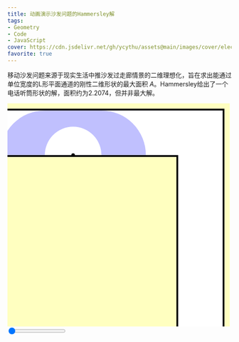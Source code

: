 ```yaml
---
title: 动画演示沙发问题的Hammersley解
tags: 
- Geometry
- Code
- JavaScript
cover: https://cdn.jsdelivr.net/gh/ycythu/assets@main/images/cover/electric field.jpg
favorite: true
---
```

移动沙发问题来源于现实生活中推沙发过走廊情景的二维理想化，旨在求出能通过单位宽度的L形平面通道的刚性二维形状的最大面积 $A$。Hammersley给出了一个电话听筒形状的解，面积约为$2.2074$，但并非最大解。
<!--more-->

<style>
	svg {
      background-color: #ffffc0;
    }
</style>

<svg id="svgCanvas" width="500" height="500" viewBox="16 -16 500 500">
    <path d="M 0 0 L 0 100 L 400 100 L 400 500 L 500 500 L 500 0 L 0 0" fill="none" stroke="#000" stroke-width="8"/>
    <path d="M 0 0 L 0 100 L 400 100 L 400 500 L 500 500 L 500 0 L 0 0" fill="#fff" stroke="none" />
    <path d="M 0 100 L 100 100 A 63.662 63.662 0 0 1 227.324 100 L 327.324 100 A 100 100 0 0 0 227.324 0 L 100 0 A 100 100 0 0 0 0 100" id="sofa" fill="#c0c0fe" stroke="none" />
    <circle id="center" cx="163.662" cy="100" r="4" fill="#000"/>
</svg>

<input type="range" id="progressBar" min="0.02" max="0.98" step="0.001" value="0.02">

<script>
    const sofa = document.getElementById("sofa");
    const center = document.getElementById("center");
    const fourOverPi = 4 / Math.PI;
    const twoOverPi  = 2 / Math.PI;
    function deg2rad(deg) {
      return deg * Math.PI / 180;
    }
    function updateSofa(t) {
        if (t <= 0.15) {
            var dist_x = (500 - 100 * (2 + fourOverPi)) * t / 0.15;
            sofa.setAttribute("transform", `translate(${dist_x},0)`);
            center.setAttribute("transform", `translate(${dist_x},0)`);
        }
        else if (t <= 0.85) {
            var theta_deg = 90 * (t - 0.15) / 0.70;
            var theta = deg2rad(theta_deg);
            var dist = 500 - 100 * (2 + fourOverPi);
            var half_width = 500 - 100 * (1 + twoOverPi);
            var dist_x = (1-Math.cos(theta)) * 100 * twoOverPi;
            var dist_y = (Math.sin(theta)) * 100 * twoOverPi;
            sofa.setAttribute("transform", `rotate(${theta_deg} ${half_width+dist_x} ${100+dist_y}) translate(${dist+dist_x},${dist_y})`);
            center.setAttribute("transform", `translate(${dist+dist_x},${dist_y})`);
        } else {
            var dist_x = 500 - 100 * (2 + twoOverPi);
            var rot_y = 100 * (1 + twoOverPi);
            var dist_y = (500 - 100 * (2 + fourOverPi)) * (t-0.85) / 0.15;
            sofa.setAttribute("transform", `rotate(90 400 ${rot_y}) translate(${dist_x},${100 * twoOverPi}) translate(${dist_y},0)`);
            center.setAttribute("transform", `translate(${dist_x},${dist_y + 100 * twoOverPi})`);
        }
    }
    progressBar.addEventListener('input', function() {
      const t = parseFloat(this.value);
      updateSofa(t);
    });
    updateSofa(0.02);
</script>